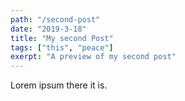 ```yaml
---
path: "/second-post"
date: "2019-3-18"
title: "My second Post"
tags: ["this", "peace"]
exerpt: "A preview of my second post"
---
```


Lorem ipsum there it is.
